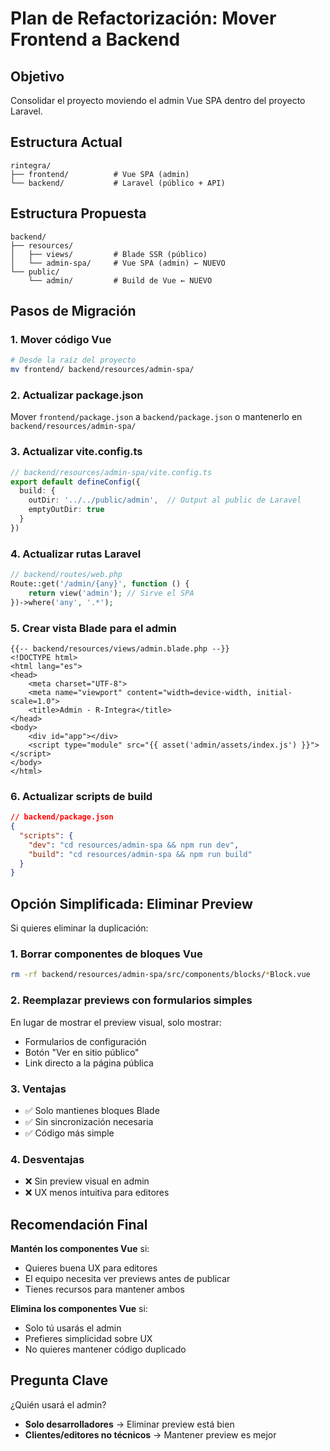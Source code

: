 # Plan de Refactorización: Mover Frontend a Backend

## Objetivo
Consolidar el proyecto moviendo el admin Vue SPA dentro del proyecto Laravel.

## Estructura Actual
```
rintegra/
├── frontend/          # Vue SPA (admin)
└── backend/           # Laravel (público + API)
```

## Estructura Propuesta
```
backend/
├── resources/
│   ├── views/         # Blade SSR (público)
│   └── admin-spa/     # Vue SPA (admin) ← NUEVO
└── public/
    └── admin/         # Build de Vue ← NUEVO
```

## Pasos de Migración

### 1. Mover código Vue
```bash
# Desde la raíz del proyecto
mv frontend/ backend/resources/admin-spa/
```

### 2. Actualizar package.json
Mover `frontend/package.json` a `backend/package.json` o mantenerlo en `backend/resources/admin-spa/`

### 3. Actualizar vite.config.ts
```typescript
// backend/resources/admin-spa/vite.config.ts
export default defineConfig({
  build: {
    outDir: '../../public/admin',  // Output al public de Laravel
    emptyOutDir: true
  }
})
```

### 4. Actualizar rutas Laravel
```php
// backend/routes/web.php
Route::get('/admin/{any}', function () {
    return view('admin'); // Sirve el SPA
})->where('any', '.*');
```

### 5. Crear vista Blade para el admin
```blade
{{-- backend/resources/views/admin.blade.php --}}
<!DOCTYPE html>
<html lang="es">
<head>
    <meta charset="UTF-8">
    <meta name="viewport" content="width=device-width, initial-scale=1.0">
    <title>Admin - R-Integra</title>
</head>
<body>
    <div id="app"></div>
    <script type="module" src="{{ asset('admin/assets/index.js') }}"></script>
</body>
</html>
```

### 6. Actualizar scripts de build
```json
// backend/package.json
{
  "scripts": {
    "dev": "cd resources/admin-spa && npm run dev",
    "build": "cd resources/admin-spa && npm run build"
  }
}
```

## Opción Simplificada: Eliminar Preview

Si quieres eliminar la duplicación:

### 1. Borrar componentes de bloques Vue
```bash
rm -rf backend/resources/admin-spa/src/components/blocks/*Block.vue
```

### 2. Reemplazar previews con formularios simples
En lugar de mostrar el preview visual, solo mostrar:
- Formularios de configuración
- Botón "Ver en sitio público"
- Link directo a la página pública

### 3. Ventajas
- ✅ Solo mantienes bloques Blade
- ✅ Sin sincronización necesaria
- ✅ Código más simple

### 4. Desventajas
- ❌ Sin preview visual en admin
- ❌ UX menos intuitiva para editores

## Recomendación Final

**Mantén los componentes Vue** si:
- Quieres buena UX para editores
- El equipo necesita ver previews antes de publicar
- Tienes recursos para mantener ambos

**Elimina los componentes Vue** si:
- Solo tú usarás el admin
- Prefieres simplicidad sobre UX
- No quieres mantener código duplicado

## Pregunta Clave

¿Quién usará el admin?
- **Solo desarrolladores** → Eliminar preview está bien
- **Clientes/editores no técnicos** → Mantener preview es mejor
